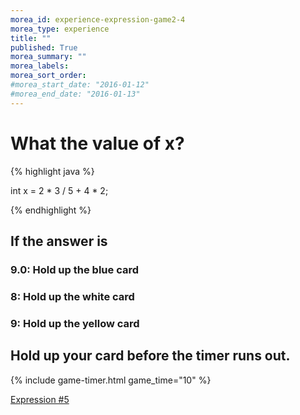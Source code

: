 ```yaml
---
morea_id: experience-expression-game2-4
morea_type: experience
title: ""
published: True
morea_summary: ""
morea_labels:
morea_sort_order:
#morea_start_date: "2016-01-12"
#morea_end_date: "2016-01-13"
---
```


# What the value of x? 

{% highlight java %}

int x = 2 * 3 / 5 + 4 * 2;

{% endhighlight %}

## If the answer is 

###  9.0: Hold up the blue card

###  8: Hold up the white card

###  9: Hold up the yellow card

## Hold up your card before the timer runs out.

{% include game-timer.html game_time="10" %}

[Expression #5](expression-game2-5.html)